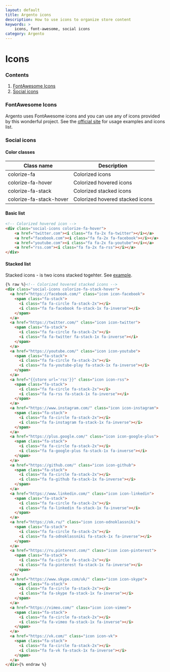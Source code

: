 ```yaml
---
layout: default
title: Argento icons
description: How to use icons to organize store content
keywords: >
    icons, font-awesome, social icons
category: Argento
---
```


# Icons

### Contents

 1. [FontAwesome Icons](#fontawesome-icons)
 1. [Social icons](#social-icons)

### FontAwesome Icons

Argento uses FontAwesome icons and you can use any of icons provided by this
wonderful project. See the [official site](http://fontawesome.io/icons/) for
usage examples and icons list.

### Social icons

#### Color classes

Class name | Description
-----------|------------
colorize-fa | Colorized icons
colorize-fa-hover | Colorized hovered icons
colorize-fa-stack | Colorized stacked icons
colorize-fa-stack-hover | Colorized hovered stacked icons

#### Basic list

```html
<!-- Colorized hovered icon -->
<div class="social-icons colorize-fa-hover">
    <a href="twitter.com"><i class="fa fa-2x fa-twitter"></i></a>
    <a href="facebook.com"><i class="fa fa-2x fa-facebook"></i></a>
    <a href="youtube.com"><i class="fa fa-2x fa-youtube"></i></a>
    <a href="rss.com"><i class="fa fa-2x fa-rss"></i></a>
</div>
```

#### Stacked list

Stacked icons - is two icons stacked togehter.
See [example](http://fontawesome.io/examples/#stacked).

```html
{% raw %}<!-- Colorized hovered stacked icons -->
<div class="social-icons colorize-fa-stack-hover">
  <a href="https://facebook.com/" class="icon icon-facebook">
    <span class="fa-stack">
      <i class="fa fa-circle fa-stack-2x"></i>
      <i class="fa fa-facebook fa-stack-1x fa-inverse"></i>
    </span>
  </a>
  <a href="https://twitter.com/" class="icon icon-twitter">
    <span class="fa-stack">
      <i class="fa fa-circle fa-stack-2x"></i>
      <i class="fa fa-twitter fa-stack-1x fa-inverse"></i>
    </span>
  </a>
  <a href="https://youtube.com/" class="icon icon-youtube">
    <span class="fa-stack">
      <i class="fa fa-circle fa-stack-2x"></i>
      <i class="fa fa-youtube-play fa-stack-1x fa-inverse"></i>
    </span>
  </a>
  <a href="{{store url='rss'}}" class="icon icon-rss">
    <span class="fa-stack">
      <i class="fa fa-circle fa-stack-2x"></i>
      <i class="fa fa-rss fa-stack-1x fa-inverse"></i>
    </span>
  </a>
  <a href="https://www.instagram.com/" class="icon icon-instagram">
    <span class="fa-stack">
      <i class="fa fa-circle fa-stack-2x"></i>
      <i class="fa fa-instagram fa-stack-1x fa-inverse"></i>
    </span>
  </a>
  <a href="https://plus.google.com/" class="icon icon-google-plus">
    <span class="fa-stack">
      <i class="fa fa-circle fa-stack-2x"></i>
      <i class="fa fa-google-plus fa-stack-1x fa-inverse"></i>
    </span>
  </a>
  <a href="https://github.com/" class="icon icon-github">
    <span class="fa-stack">
      <i class="fa fa-circle fa-stack-2x"></i>
      <i class="fa fa-github fa-stack-1x fa-inverse"></i>
    </span>
  </a>
  <a href="https://www.linkedin.com/" class="icon icon-linkedin">
    <span class="fa-stack">
      <i class="fa fa-circle fa-stack-2x"></i>
      <i class="fa fa-linkedin fa-stack-1x fa-inverse"></i>
    </span>
  </a>
  <a href="https://ok.ru/" class="icon icon-odnoklassniki">
    <span class="fa-stack">
      <i class="fa fa-circle fa-stack-2x"></i>
      <i class="fa fa-odnoklassniki fa-stack-1x fa-inverse"></i>
    </span>
  </a>
  <a href="https://ru.pinterest.com/" class="icon icon-pinterest">
    <span class="fa-stack">
      <i class="fa fa-circle fa-stack-2x"></i>
      <i class="fa fa-pinterest fa-stack-1x fa-inverse"></i>
    </span>
  </a>
  <a href="https://www.skype.com/uk/" class="icon icon-skype">
    <span class="fa-stack">
      <i class="fa fa-circle fa-stack-2x"></i>
      <i class="fa fa-skype fa-stack-1x fa-inverse"></i>
    </span>
  </a>
  <a href="https://vimeo.com/" class="icon icon-vimeo">
    <span class="fa-stack">
      <i class="fa fa-circle fa-stack-2x"></i>
      <i class="fa fa-vimeo fa-stack-1x fa-inverse"></i>
    </span>
  </a>
  <a href="https://vk.com/" class="icon icon-vk">
    <span class="fa-stack">
      <i class="fa fa-circle fa-stack-2x"></i>
      <i class="fa fa-vk fa-stack-1x fa-inverse"></i>
    </span>
  </a>
</div>{% endraw %}
```
